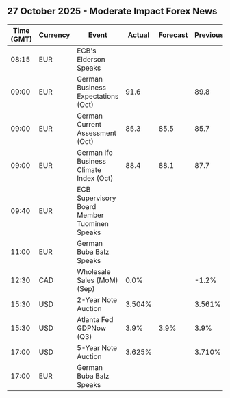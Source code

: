 ## 27 October 2025 - Moderate Impact Forex News

| Time (GMT) | Currency | Event | Actual | Forecast | Previous |
|------|----------|-------|--------|----------|----------|
| 08:15 | EUR | ECB's Elderson Speaks |  |  |  |
| 09:00 | EUR | German Business Expectations (Oct) | 91.6 |  | 89.8 |
| 09:00 | EUR | German Current Assessment (Oct) | 85.3 | 85.5 | 85.7 |
| 09:00 | EUR | German Ifo Business Climate Index (Oct) | 88.4 | 88.1 | 87.7 |
| 09:40 | EUR | ECB Supervisory Board Member Tuominen Speaks |  |  |  |
| 11:00 | EUR | German Buba Balz Speaks |  |  |  |
| 12:30 | CAD | Wholesale Sales (MoM) (Sep) | 0.0% |  | -1.2% |
| 15:30 | USD | 2-Year Note Auction | 3.504% |  | 3.561% |
| 15:30 | USD | Atlanta Fed GDPNow (Q3) | 3.9% | 3.9% | 3.9% |
| 17:00 | USD | 5-Year Note Auction | 3.625% |  | 3.710% |
| 17:00 | EUR | German Buba Balz Speaks |  |  |  |
